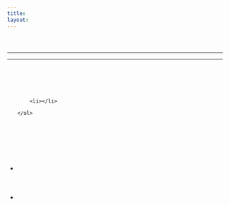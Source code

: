```yaml
---
title:
layout:
---
```

# 

<div class="infobox box text-center">
    <img src="" alt="" />
    <hr />
    <div class="row section-text text-left">
        <div class="col">
        <p><strong></strong></p>
        </div>
        <div class="col">
        <p><a href=""></a></p>
        </div>
    </div>
    <hr />
    <recipe></recipe>
</div>

<br />  


## 

<div class="row">
  <div class="col-sm-12 col-md">
    <img src="" class="img-fluid mx-auto" alt="">
  </div>
  <div class="col-sm-12 col-md"><br>
    <p>   </p>
    <ul>
      
        <li></li>
      
    </ul>
  </div>
</div>

<br />

<div class="row">
  <div class="col-sm-12 col-md">
    <img src="" class="img-fluid mx-auto" alt="">
  </div>
  <div class="col-sm-12 col-md">
    <ul><br><br><br><br>
      <li></li><br><br><br>
      <li></li>
    </ul>
  </div>
</div>

<br />